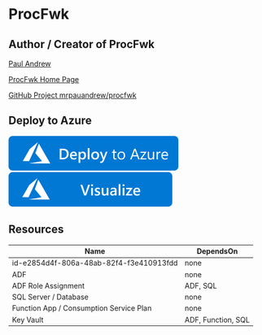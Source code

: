 # ProcFwk

## Author / Creator of ProcFwk
[Paul Andrew](https://github.com/mrpaulandrew)

[ProcFwk Home Page](https://mrpaulandrew.github.io/procfwk/)

[GitHub Project mrpauandrew/procfwk](https://github.com/mrpaulandrew/procfwk)

## Deploy to Azure
[![Deploy To Azure](https://raw.githubusercontent.com/Azure/azure-quickstart-templates/master/1-CONTRIBUTION-GUIDE/images/deploytoazure.svg?sanitize=true)](https://portal.azure.com/#create/Microsoft.Template/uri/https%3A%2F%2Fraw.githubusercontent.com%2Foh22is%2FProcFwk%2Fmain%2FmainTemplate.json)  [![Visualize](https://raw.githubusercontent.com/Azure/azure-quickstart-templates/master/1-CONTRIBUTION-GUIDE/images/visualizebutton.svg?sanitize=true)](https://armviz.io/#/?load=https%3A%2F%2Fraw.githubusercontent.com%2Foh22is%2FProcFwk%2Fmain%2FmainTemplate.json)

## Resources
| Name                                    | DependsOn |
|-----------------------------------------|-----------|
| id-e2854d4f-806a-48ab-82f4-f3e410913fdd | none      |  
| ADF                                     | none      |  
| ADF Role Assignment                     | ADF, SQL  |   
| SQL Server / Database                   | none      |
| Function App / Consumption Service Plan | none      |
| Key Vault                               | ADF, Function, SQL|
